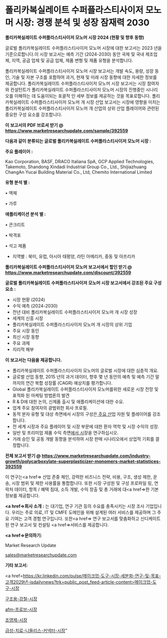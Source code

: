 # 폴리카복실레이트 수퍼플라스티사이저 모노머 시장: 경쟁 분석 및 성장 잠재력 2030

<strong>폴리카복실레이트 수퍼플라스티사이저 모노머 시장 2024 (현황 및 향후 동향)</strong>

글로벌 폴리카복실레이트 수퍼플라스티사이저 모노머 시장에 대한 보고서는 2023 년을 기준으로합니다.이 시장 보고서는 예측 기간 (2024-2030) 동안 국제 및 국내 제조업체, 지역, 공급 업체 및 공급 업체, 제품 변형 및 제품 유형을 분석합니다.

폴리카복실레이트 수퍼플라스티사이저 모노머 시장 보고서는 개발 속도, 용량, 성장 동인, 기술 및 자본 구조를 포함하여 과거, 현재 및 미래 시장 동향에 대한 자세한 정보를 제공합니다. 폴리카복실레이트 수퍼플라스티사이저 모노머 시장 보고서는 시장 참여자와 컨설턴트가 폴리카복실레이트 수퍼플라스티사이저 모노머 시장의 진행중인 시나리오를 이해하는 데 도움이되는 포괄적 인 세부 정보를 제공하는 것을 목표로합니다. 폴리카복실레이트 수퍼플라스티사이저 모노머 개 시장 산업 보고서는 시장에 영향을 미치는 폴리카복실레이트 수퍼플라스티사이저 모노머 개 산업의 상위 산업 플레이어와 관련된 중요한 구성 요소를 강조합니다.



<strong>이 보고서의 PDF 브로셔 받기 @ <a href=https://www.marketresearchupdate.com/sample/392559>https://www.marketresearchupdate.com/sample/392559</a></strong>



<strong>다음과 같이 분류되는 글로벌 폴리카복실레이트 수퍼플라스티사이저 모노머 시장 :</strong>



<strong>주요 플레이어 :</strong>

Kao Corporation, BASF, DRACO Italiana SpA, GCP Applied Technologies, Takemoto, Shandong Xindadi Industrial Group Co., Ltd., Shijiazhuang ChangAn Yucai Building Material Co., Ltd, Chemito International Limited



<strong>유형 분석 별 :</strong>

• 액체

• 가루



<strong>애플리케이션 분석 별 :</strong>

• 콘크리트

• 박격포

• 석고 제품

<ul>
  <li>지역별 : 북미, 유럽, 아시아 태평양, 라틴 아메리카, 중동 및 아프리카</li>
</ul>


<strong>폴리카복실레이트 수퍼플라스티사이저 모노머 보고서에서 할인 받기 @ <a href=https://www.marketresearchupdate.com/discount/392559>https://www.marketresearchupdate.com/discount/392559</a></strong>



<strong>글로벌 폴리카복실레이트 수퍼플라스티사이저 모노머 시장 보고서에서 강조된 주요 구성 요소 :</strong>
<ul>
  <li>시장 현황 (2024)</li>
  <li>수익 예측 (2024-2030)</li>
  <li>전년 대비 폴리카복실레이트 수퍼플라스티사이저 모노머 개 시장 성장</li>
  <li>세계의 신흥 시장</li>
  <li>폴리카복실레이트 수퍼플라스티사이저 모노머 개 시장의 상위 기업</li>
  <li>주요 시장 동인</li>
  <li>최신 시장 동향</li>
  <li>주요 과제</li>
  <li>지리적 해부</li>
</ul>


<strong>이 보고서는 다음을 제공합니다.</strong>
<ul>
  <li>폴리카복실레이트 수퍼플라스티사이저 모노머의 글로벌 시장에 대한 심층적 개요.</li>
  <li>글로벌 산업 동향, 2015 년의 과거 데이터, 향후 몇 년 동안의 예측 및 예측 기간 말까지의 연간 복합 성장률 (CAGR) 예상치를 평가합니다.</li>
  <li>Global 폴리카복실레이트 수퍼플라스티사이저 모노머를위한 새로운 시장 전망 및 표적화 된 마케팅 방법론의 발견</li>
  <li>R &amp; D에 대한 논의, 신제품 출시 및 애플리케이션에 대한 수요.</li>
  <li>업계 주요 참여자의 광범위한 회사 프로필.</li>
  <li>동적 분자 유형 및 대상 측면에서 시장의 구성은<a href=> 주요 산</a>업 자원 및 플레이어를 강조합니다.</li>
  <li>전 세계 시장과 주요 플레이어 및 시장 부문에 대한 환자 역학 및 시장 수익의 성장.</li>
  <li>일반 및 프리미엄 제품 수익 측면<a href=>에서 시</a>장을 연구하십시오.</li>
  <li>거래 승인 및 공동 개발 동향을 분석하여 시장 판매 시나리오에서 상업적 기회를 결정합니다.</li>
</ul>



<strong>전체 보고서 받기 @ <a href=https://www.marketresearchupdate.com/industry-growth/polycarboxylate-superplasticizer-monomers-market-statistices-392559>https://www.marketresearchupdate.com/industry-growth/polycarboxylate-superplasticizer-monomers-market-statistices-392559</a></strong>

이 연구는<a href=> 산업 존중</a> 체인, 강력한 비즈니스 전략, 비용, 구조, 생성 제한, 운송, 시장 범위 및 제한 사용률을 통합합니다. 또한 시장 구성원 및 구성 프로파일 링, 연락처 데이터, 항목 / 혜택 침대, 소득 개발, 수익 창출 및 총 거래에 대<a href=>한 기본 </a>정보를 제공합니다.



<strong><a href=>회사 소</a>개 :</strong>
는 대기업, 연구 기관 등의 수요를 충족시키는 시장 조사 기업입니다. 우리는 주로 의료, IT 및 CMFE 도메인을 위해 설계된 여러 서비스를 제공하며 그 주요 기여는 고객 경험 연구입니다. 또한<a href=> 연구 보</a>고서를 맞춤화하고 신디케이트 된 연구 보고서 및 컨설팅 <a href=>서비스</a>를 제공합니다.



<strong><a href=>문의하기:</a></strong>

Market Research Update

sales@marketresearchupdate.com



<strong>기타 보고서:</strong>

<a href=https://kr.linkedin.com/pulse/메이크업-도구-시장-세분화-연구-및-목표-고객2029년-isdailynews?trk=public_post_feed-article-content>메이크업-도구-시장</a>

<a href=https://www.linkedin.com/pulse/구조용-강철-시장-진입-전략-및-위험-평가2029년-market-matrix-musings-analysis-lbmyf/>구조용-강철-시장</a>

<a href=https://www.linkedin.com/pulse/afm-프로브-시장-진입-전략-및-위험-평가2029년-survey-savvy-insights-360-analysis-x2iaf/>afm-프로브-시장</a>

<a href=https://www.linkedin.com/pulse/조영제-시장-진입-전략-및-위험-평가2029년-trendsetters-talk-360-analysis-y446f/>조영제-시장</a>

<a href=https://www.linkedin.com/pulse/급성-치료-니들리스-커넥터-시장-세분화-연구-및-목표-고객2030년-pvdsc/>급성-치료-니들리스-커넥터-시장</a>"
